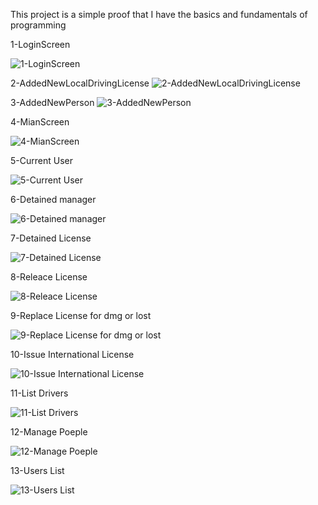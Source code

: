 This project is a simple proof that I have the basics and fundamentals of programming

1-LoginScreen

![1-LoginScreen](https://github.com/user-attachments/assets/d6cf7948-6553-49f4-bc59-e663f1fac046)

2-AddedNewLocalDrivingLicense
![2-AddedNewLocalDrivingLicense](https://github.com/user-attachments/assets/e7ce2982-30bd-4c8a-9dbc-efb45186a528)

3-AddedNewPerson
![3-AddedNewPerson](https://github.com/user-attachments/assets/36e4e7be-b6d1-4ecf-98eb-f68863d9d483)

4-MianScreen

![4-MianScreen](https://github.com/user-attachments/assets/d1e86a86-9b04-486f-b2a1-261fbabe5103)

5-Current User

![5-Current User](https://github.com/user-attachments/assets/45a47d2c-03d1-46e4-bd8c-1d5f1204f9fd)

6-Detained manager

![6-Detained manager](https://github.com/user-attachments/assets/e67e1f3f-ac9b-4de5-a946-90da14e2424a)

7-Detained License

![7-Detained License](https://github.com/user-attachments/assets/5e4270b2-6901-4509-904e-844b28b319ba)

8-Releace License

![8-Releace License](https://github.com/user-attachments/assets/e623ac54-14f2-43e2-96bf-a90c079f4553)

9-Replace License for dmg or lost

![9-Replace License for dmg or lost](https://github.com/user-attachments/assets/125de858-8009-4c74-8dcd-089647e9f5d2)

10-Issue International License

![10-Issue International License](https://github.com/user-attachments/assets/d357f446-228c-499a-8e5b-315ffaf06332)

11-List Drivers

![11-List Drivers](https://github.com/user-attachments/assets/5388bede-1675-42d0-bfe4-15839ad35c6f)

12-Manage Poeple

![12-Manage Poeple](https://github.com/user-attachments/assets/aa6bbfef-bcee-48f7-9dd4-6eb5199944ac)

13-Users List

![13-Users List](https://github.com/user-attachments/assets/d46a0bb0-e1e4-4041-a999-f692647f09f1)

